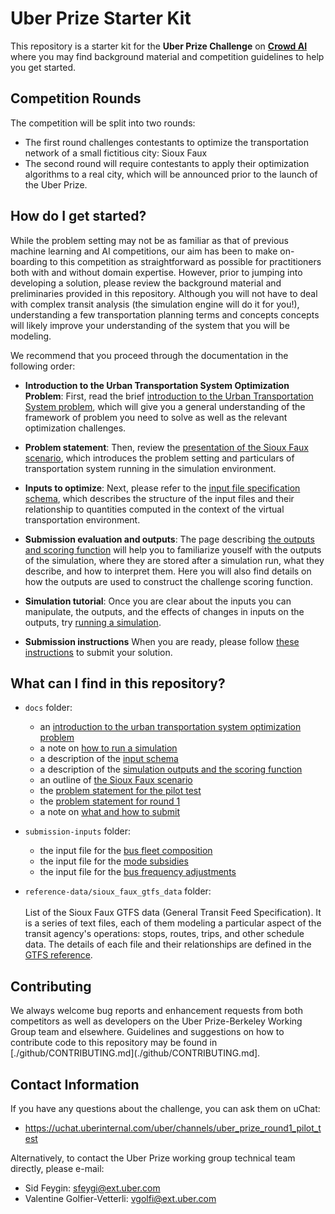# Uber Prize Starter Kit

This repository is a starter kit for the **Uber Prize Challenge** on **[Crowd AI](https://www.crowdai.org/)** where you may find background material and competition guidelines to help you get started. 

## Competition Rounds
The competition will be split into two rounds:
* The first round challenges contestants to optimize the transportation network of a small fictitious city: Sioux Faux 
* The second round will require contestants to apply their optimization algorithms to a real city, which will be announced prior to the launch of the Uber Prize.

## How do I get started?

While the problem setting may not be as familiar as that of previous machine learning and AI competitions, our aim has been to make on-boarding to this competition as straightforward as possible for practitioners both with and without domain expertise. However, prior to jumping into developing a solution, please review the background material and preliminaries provided in this repository. Although you will not have to deal with complex transit analysis (the simulation engine will do it for you!), understanding a few transportation planning terms and concepts concepts will likely improve your understanding of the system that you will be modeling. 

We recommend that you proceed through the documentation in the following order:

  * **Introduction to the Urban Transportation System Optimization Problem**: First, read the brief [introduction to the Urban Transportation System problem](./docs/Introduction_transportation_problem.md), which will give you a general understanding of the framework of problem you need to solve as well as the relevant optimization challenges. 

  * **Problem statement**: Then, review the [presentation of the Sioux Faux scenario](./docs/The_Sioux_Faux_case_pilot_study.md), which introduces the problem setting and particulars of transportation system running in the simulation environment.
  
  * **Inputs to optimize**: Next, please refer to the [input file specification schema](./docs/Which-inputs-should-I-optimize.md), which describes the structure of the input files and their relationship to quantities computed in the context of the virtual transportation environment.
  
  * **Submission evaluation and outputs**: The page describing [the outputs and scoring function](./docs/Understanding_the_outputs_and_the%20scoring_function.md) will help you to familiarize youself with the outputs of the simulation, where they are stored after a simulation run, what they describe, and how to interpret them. Here you will also find details on how the outputs are used to construct the challenge scoring function.
  
  * **Simulation tutorial**: Once you are clear about the inputs you can manipulate, the outputs, and the effects of changes in inputs on the outputs, try [running a simulation](./docs/How_to_run_a_simulation.md).
  
  * **Submission instructions** When you are ready, please follow [these instructions](./docs/What_and_how_to_submit.md) to submit your solution.
  

## What can I find in this repository?

* `docs` folder: 
  * an [introduction to the urban transportation system optimization problem](https://github.com/vgolfier/Uber-Prize-Starter-Kit-/blob/master/docs/Introduction_transportation_problem.md)
  * a note on [how to run a simulation](https://github.com/vgolfier/Uber-Prize-Starter-Kit/blob/master/docs/How_to_run_a_simulation.md)
  * a description of the [input schema](https://github.com/vgolfier/Uber-Prize-Starter-Kit/blob/master/docs/Which-inputs-should-I-optimize.md)
  * a description of the [simulation outputs and the scoring function](https://github.com/vgolfier/Uber-Prize-Starter-Kit/blob/master/docs/Understanding_the_outputs_and_the%20scoring_function.md)
  * an outline of [the Sioux Faux scenario](https://github.com/vgolfier/Uber-Prize-Starter-Kit/blob/master/docs/The_Sioux_Faux_case_pilot_study.md)
  * the [problem statement for the pilot test](https://github.com/vgolfier/Uber-Prize-Starter-Kit/blob/master/docs/Problem_Statement_Pilot_Study.pdf)
  * the [problem statement for round 1](https://github.com/vgolfier/Uber-Prize-Starter-Kit-/blob/master/docs/Problem_statement_Phase%20I.pdf)
  * a note on [what and how to submit](https://github.com/vgolfier/Uber-Prize-Starter-Kit/blob/master/docs/What_and_how_to_submit.md)

* `submission-inputs` folder:
  * the input file for the [bus fleet composition](https://github.com/vgolfier/Uber-Prize-Starter-Kit/blob/master/submission-inputs/VehicleFleetMix.csv)
  * the input file for the [mode subsidies](https://github.com/vgolfier/Uber-Prize-Starter-Kit/blob/master/submission-inputs/ModeSubsidies.csv)
  * the input file for the [bus frequency adjustments](https://github.com/vgolfier/Uber-Prize-Starter-Kit/blob/master/submission-inputs/FrequencyAdjustment.csv)

* `reference-data/sioux_faux_gtfs_data` folder: <br> <br>
List of the Sioux Faux GTFS data (General Transit Feed Specification). It is a series of text files, each of them modeling a particular aspect of the transit agency's operations: stops, routes, trips, and other schedule data. The details of each file and their relationships are defined in the [GTFS reference](https://developers.google.com/transit/gtfs/reference/).

## Contributing

We always welcome bug reports and enhancement requests from both competitors as well as developers on the Uber Prize-Berkeley Working Group team and elsewhere. Guidelines and suggestions on how to contribute code to this repository may be found in [./github/CONTRIBUTING.md](./github/CONTRIBUTING.md].

## Contact Information

If you have any questions about the challenge, you can ask them on uChat:
* https://uchat.uberinternal.com/uber/channels/uber_prize_round1_pilot_test

Alternatively, to contact the Uber Prize working group technical team directly, please e-mail:
* Sid Feygin: sfeygi@ext.uber.com
* Valentine Golfier-Vetterli: vgolfi@ext.uber.com



<!--*Note to organizers: Consider setting up a troubleshooting email account so you don't have to use your personal ones*-->
